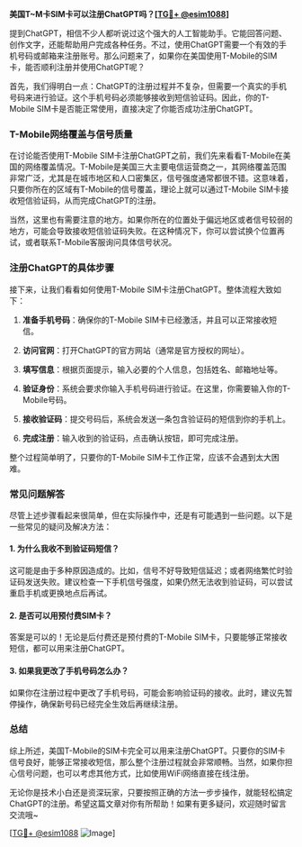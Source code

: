**美国T~M卡SIM卡可以注册ChatGPT吗？[[TG💪+ @esim1088](https://t.me/s/esim1088)]**

提到ChatGPT，相信不少人都听说过这个强大的人工智能助手。它能回答问题、创作文字，还能帮助用户完成各种任务。不过，使用ChatGPT需要一个有效的手机号码或邮箱来注册账号。那么问题来了，如果你在美国使用T-Mobile的SIM卡，能否顺利注册并使用ChatGPT呢？

首先，我们得明白一点：ChatGPT的注册过程并不复杂，但需要一个真实的手机号码来进行验证。这个手机号码必须能够接收到短信验证码。因此，你的T-Mobile SIM卡是否能正常使用，直接决定了你能否成功注册ChatGPT。

### T-Mobile网络覆盖与信号质量

在讨论能否使用T-Mobile SIM卡注册ChatGPT之前，我们先来看看T-Mobile在美国的网络覆盖情况。T-Mobile是美国三大主要电信运营商之一，其网络覆盖范围非常广泛，尤其是在城市地区和人口密集区，信号强度通常都很不错。这意味着，只要你所在的区域有T-Mobile的信号覆盖，理论上就可以通过T-Mobile SIM卡接收短信验证码，从而完成ChatGPT的注册。

当然，这里也有需要注意的地方。如果你所在的位置处于偏远地区或者信号较弱的地方，可能会导致接收短信验证码失败。在这种情况下，你可以尝试换个位置再试，或者联系T-Mobile客服询问具体信号状况。

### 注册ChatGPT的具体步骤

接下来，让我们看看如何使用T-Mobile SIM卡注册ChatGPT。整体流程大致如下：

1. **准备手机号码**：确保你的T-Mobile SIM卡已经激活，并且可以正常接收短信。
   
2. **访问官网**：打开ChatGPT的官方网站（通常是官方授权的网址）。

3. **填写信息**：根据页面提示，输入必要的个人信息，包括姓名、邮箱地址等。

4. **验证身份**：系统会要求你输入手机号码进行验证。在这里，你需要输入你的T-Mobile号码。

5. **接收验证码**：提交号码后，系统会发送一条包含验证码的短信到你的手机上。

6. **完成注册**：输入收到的验证码，点击确认按钮，即可完成注册。

整个过程简单明了，只要你的T-Mobile SIM卡工作正常，应该不会遇到太大困难。

### 常见问题解答

尽管上述步骤看起来很简单，但在实际操作中，还是有可能遇到一些问题。以下是一些常见的疑问及解决方法：

#### 1. 为什么我收不到验证码短信？
这可能是由于多种原因造成的。比如，信号不好导致短信延迟；或者网络繁忙时验证码发送失败。建议检查一下手机信号强度，如果仍然无法收到验证码，可以尝试重启手机或更换地点后再试。

#### 2. 是否可以用预付费SIM卡？
答案是可以的！无论是后付费还是预付费的T-Mobile SIM卡，只要能够正常接收短信，都可以用来注册ChatGPT。

#### 3. 如果我更改了手机号码怎么办？
如果你在注册过程中更改了手机号码，可能会影响验证码的接收。此时，建议先暂停操作，确保新号码已经完全生效后再继续注册。

### 总结

综上所述，美国T-Mobile的SIM卡完全可以用来注册ChatGPT。只要你的SIM卡信号良好，能够正常接收短信，那么整个注册过程就会非常顺畅。当然，如果你担心信号问题，也可以考虑其他方式，比如使用WiFi网络直接在线注册。

无论你是技术小白还是资深玩家，只要按照正确的方法一步步操作，就能轻松搞定ChatGPT的注册。希望这篇文章对你有所帮助！如果有更多疑问，欢迎随时留言交流哦~

[[TG💪+ @esim1088](https://t.me/s/esim1088) ![Image](https://i.postimg.cc/4NQfJmqS/Snipaste-2025-05-13-00-14-12.png)]